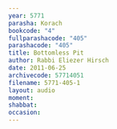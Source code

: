 ```yaml
---
year: 5771
parasha: Korach
bookcode: "4"
fullparashacode: "405"
parashacode: "405"
title: Bottomless Pit
author: Rabbi Eliezer Hirsch
date: 2011-06-25
archivecode: 57714051
filename: 5771-405-1
layout: audio
moment: 
shabbat: 
occasion: 
---
```

